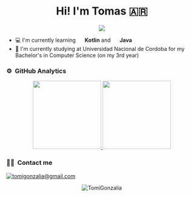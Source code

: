 <h1 align="center"> Hi! I'm Tomas 🇦🇷️</h1>

<p align="center">
  <img src="https://komarev.com/ghpvc/?username=TomiGonzalia&color=red&style=flat">
</p>

- 💻️ I'm currently learning <img align="center" height="16" width="16" src="https://upload.wikimedia.org/wikipedia/commons/thumb/0/06/Kotlin_Icon.svg/640px-Kotlin_Icon.svg.png"/> **Kotlin** and <img align="center" height="16" width="16" src="https://upload.wikimedia.org/wikipedia/commons/thumb/b/bc/Faenza-text-x-java.svg/640px-Faenza-text-x-java.svg.png"/> **Java**
- 📕️ I'm currently studying at Universidad Nacional de Cordoba for my Bachelor's in Computer Science (on my 3rd year)

### ⚙️ &nbsp;GitHub Analytics

<p align="center">
<a href="https://github.com/TomiGonzalia">
  <img height="180em" src="https://github-readme-stats-eight-theta.vercel.app/api?username=TomiGonzalia&show_icons=true&theme=algolia&include_all_commits=true&count_private=true"/>
  <img height="180em" src="https://github-readme-stats-eight-theta.vercel.app/api/top-langs/?username=TomiGonzalia&layout=compact&langs_count=8&theme=algolia"/>
</a>
</p>

### 🤝🏻 &nbsp;Contact me
<a href="mailto:tomigonzalia@gmail.com"><img src="https://img.shields.io/badge/tomigonzalia@gmail.com-D14836?style=flat&logo=Gmail&logoColor=white" alt="tomigonzalia@gmail.com"/></a>

<p align="center"><img align="center" src="https://github-readme-streak-stats.herokuapp.com/?user=TomiGonzalia&theme=prussian" alt="TomiGonzalia" /></p>
